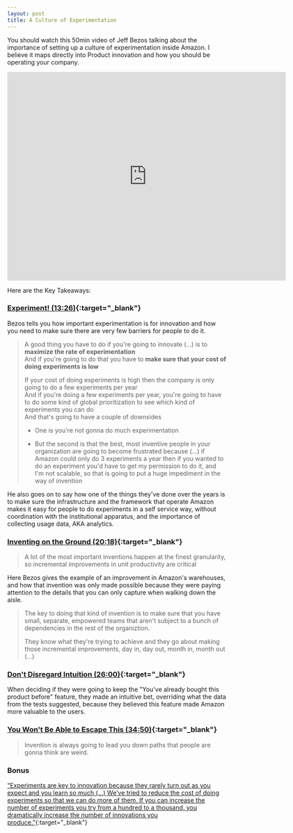 ```yaml
---
layout: post
title: A Culture of Experimentation
---
```


You should watch this 50min video of Jeff Bezos talking about the importance of setting up a culture of experimentation inside Amazon.
I believe it maps directly into Product innovation and how you should be operating your company.

<iframe width="640" height="480" src="https://www.youtube.com/embed/WhnDvvNS8zQ" frameborder="0" allowfullscreen></iframe>

Here are the Key Takeaways:

### [Experiment! (13:26)](https://youtu.be/WhnDvvNS8zQ?t=807){:target="_blank"}

Bezos tells you how important experimentation is for innovation and how you need to make sure there are very few barriers for people to do it.

> A good thing you have to do if you're going to innovate (...) is to **maximize the rate of experimentation**<br/>
> And if you're going to do that you have to **make sure that your cost of doing experiments is low**
>
> If your cost of doing experiments is high then the company is only going to do a few experiments per year<br/>
> And if you're doing a few experiments per year, you're going to have to do some kind of global prioritization to see which kind of experiments you can do<br/>
> And that's going to have a couple of downsides
>
> - One is you're not gonna do much experimentation
>
> - But the second is that the best, most inventive people in your organization are going to become frustrated because (...) if Amazon could only do 3 experiments a year then if you wanted to do an experiment you'd have to get my permission to do it, and I'm not scalable, so that is going to put a huge impediment in the way of invention

He also goes on to say how one of the things they've done over the years is to make sure the infrastructure and the framework that operate Amazon makes it easy for people to do experiments in a self service way, without coordination with the institutional apparatus, and the importance of collecting usage data, AKA analytics.



### [Inventing on the Ground (20:18)](https://youtu.be/WhnDvvNS8zQ?t=1218){:target="_blank"}

> A lot of the most important inventions happen at the finest granularity, so incremental improvements in unit productivity are critical

Here Bezos gives the example of an improvement in Amazon's warehouses, and how that invention was only made possible because they were paying attention to the details that you can only capture when walking down the aisle.

> The key to doing that kind of invention is to make sure that you have small, separate, empowered teams that aren't subject to a bunch of dependencies in the rest of the organiztion.
>
> They know what they're trying to achieve and they go about making those incremental improvements, day in, day out, month in, month out (...)



### [Don't Disregard Intuition (26:00)](https://youtu.be/WhnDvvNS8zQ?t=1560){:target="_blank"}

When deciding if they were going to keep the "You've already bought this product before" feature, they made an intuitive bet, overriding what the data from the tests suggested, because they believed this feature made Amazon more valuable to the users.



### [You Won't Be Able to Escape This (34:50)](https://youtu.be/WhnDvvNS8zQ?t=2090){:target="_blank"}

> Invention is always going to lead you down paths that people are gonna think are weird.



### Bonus

[“Experiments are key to innovation because they rarely turn out as you expect and you learn so much (...) We’ve tried to reduce the cost of doing experiments so that we can do more of them. If you can increase the number of experiments you try from a hundred to a thousand, you dramatically increase the number of innovations you produce.”](http://fortune.com/2015/09/17/amazon-founder-ceo-jeff-bezos-skills/){:target="_blank"}


